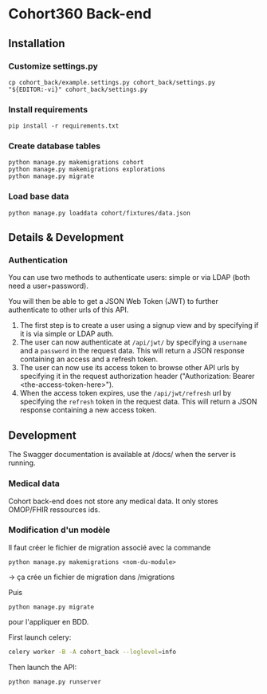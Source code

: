 # Cohort360 Back-end

## Installation

### Customize settings.py

```
cp cohort_back/example.settings.py cohort_back/settings.py
"${EDITOR:-vi}" cohort_back/settings.py
```

### Install requirements

```
pip install -r requirements.txt
```

### Create database tables

```
python manage.py makemigrations cohort
python manage.py makemigrations explorations
python manage.py migrate
```

### Load base data

```
python manage.py loaddata cohort/fixtures/data.json
```

## Details & Development

### Authentication

You can use two methods to authenticate users: simple or via LDAP (both need a user+password).

You will then be able to get a JSON Web Token (JWT) to further authenticate to other urls of this API.

1. The first step is to create a user using a signup view and by specifying if it is via simple or LDAP auth.
2. The user can now authenticate at `/api/jwt/` by specifying a `username` and a `password` in the request data. This will return a JSON response containing an access and a refresh token.
3. The user can now use its access token to browse other API urls by specifying it in the request authorization header ("Authorization: Bearer \<the-access-token-here\>").
4. When the access token expires, use the `/api/jwt/refresh` url by specifying the `refresh` token in the request data. This will return a JSON response containing a new access token.


## Development

The Swagger documentation is available at /docs/ when the server is running.

### Medical data

Cohort back-end does not store any medical data.
It only stores OMOP/FHIR ressources ids.

### Modification d'un modèle

Il faut créer le fichier de migration associé avec la commande 

```
python manage.py makemigrations <nom-du-module>
```

-> ça crée un fichier de migration dans <nom-du-module>/migrations

Puis 

```
python manage.py migrate
```

pour l'appliquer en BDD.


First launch celery: 

```bash
celery worker -B -A cohort_back --loglevel=info
```


Then launch the API:

```bash
python manage.py runserver
```
